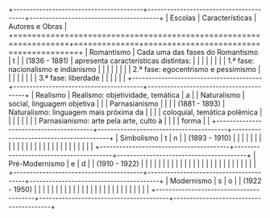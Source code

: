 +----------------------------------------+----------------------------------------+----------------------------------------+
| Escolas                                | Características                        | Autores e Obras                        |
+========================================+=========================+==============+========================================+
| Romantismo                             | Cada uma das fases do Romantismo       | t                                      |
| (1836 - 1881)                          | apresenta características distintas:   |                                        |
|                                        |                                        |                                        |
|                                        | 1.ª fase: nacionalismo e indianismo    |                                        |
|                                        |                                        |                                        |
|                                        | 2.ª fase: egocentrismo e pessimismo    |                                        |
|                                        |                                        |                                        |
|                                        | 3.ª fase: liberdade                    |                                        |
|                                        |                                        |                                        |
+----------------------------------------+----------------------------------------+----------------------------------------+
| Realismo                               | Realismo: objetividade, temática       | a                                      | 
| Naturalismo                            | social, linguagem objetiva             |                                        |
| Parnasianismo                          |                                        |                                        |
| (1881 - 1893)                          | Naturalismo: linguagem mais próxima da |                                        |
|                                        | coloquial, temática polêmica           |                                        |
|                                        |                                        |                                        |
|                                        | Parnasianismo: arte pela arte, culto à |                                        |
|                                        | forma                                  |                                        |
+----------------------------------------+----------------------------------------+----------------------------------------+
| Simbolismo                             | t                                      | n                                      |
| (1893 - 1910)                          |                                        |                                        |
|                                        |                                        |                                        |
|                                        |                                        |                                        |
|                                        |                                        |                                        |
|                                        |                                        |                                        |
|                                        |                                        |                                        |
|                                        |                                        |                                        |
+----------------------------------------+----------------------------------------+----------------------------------------+
| Pré-Modernismo                         | e                                      | d                                      |
| (1910 - 1922)                          |                                        |                                        |
|                                        |                                        |                                        |
|                                        |                                        |                                        |
|                                        |                                        |                                        |
|                                        |                                        |                                        |
|                                        |                                        |                                        |
|                                        |                                        |                                        |
+----------------------------------------+----------------------------------------+----------------------------------------+
| Modernismo                             | s                                      | o                                      |
| (1922 - 1950)                          |                                        |                                        |
|                                        |                                        |                                        |
|                                        |                                        |                                        |
|                                        |                                        |                                        |
|                                        |                                        |                                        |
|                                        |                                        |                                        |
|                                        |                                        |                                        |
+----------------------------------------+----------------------------------------+----------------------------------------+